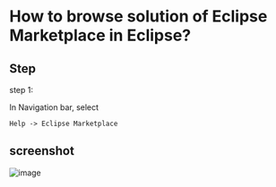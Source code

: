 # How to browse solution of Eclipse Marketplace in Eclipse?
## Step
step 1:

In Navigation bar, select

    Help -> Eclipse Marketplace

## screenshot
![image](https://github.com/40843245/IDE/assets/75050655/0dc55095-4193-4925-a4e9-c02b697ce07b)
